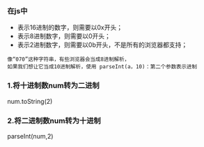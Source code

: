 ### 在js中
- 表示16进制的数字，则需要以0x开头；
- 表示8进制数字，则需要以0开头；
- 表示2进制数字，则需要以0b开头，不是所有的浏览器都支持；
```
像“070”这种字符串，有些浏览器会当成8进制解析，
如果我们想让它当成10进制解析，使用 parseInt(a，10)：第二个参数表示进制
```

### 1.将十进制数num转为二进制
num.toString(2)
### 2.将二进制数num转为十进制
parseInt(num,2)